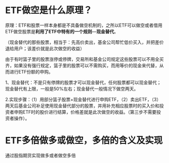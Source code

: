 # ETF做空是什么原理？

原理：ETF和股票一样本身都是不具备做空机制的，之所以ETF可以做空或者借用ETF做空股票是**利用了ETF中特有的一个规则**—**现金替代**。

（现金替代的那些股票，相当于：先高价卖出，基金公司帮忙低价买入，并把差价退给用户；该差价就是此次做空的收益）



由于有时篮子里的股票涨停或停牌，交易所和基金公司规定这些股票可以不用全买齐，如果没有强行规定，篮子里的股票可以不需购买，而用等价的现金来代替，从而进行ETF份额的申购。



1、现金替代：不是只有停牌的股票才可以现金替代，任何股票都可以现金替代；现金替代有上限，一般是50%左右；现金替代一般情况下做空两天。

2.实现步骤：（1）用部分篮子股票+现金替代进行申购ETF，（2）卖出ETF，（3）两天后基金公司补足使用现金替代部分的股票，并用补充相应股票时的买入价和投资者申购ETF时的股价进行结算，价格差就是此次做空的收益。（第三步不需要投资者操作）。



# ETF多倍做多或做空，多倍的含义及实现

通过股指期货实现做多或者做空多倍















